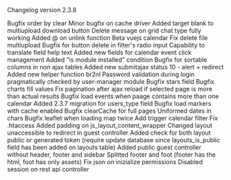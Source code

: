 Changelog version 2.3.8
 
Bugfix order by clear
Minor bugfix on cache driver
Added target blank to multiupload download button
Delete message on grid chat type fully working
Added @ on unlink function
Beta vuejs calendar
Fix delete file multiupload
Bugfix for button delete in filter's radio input
Capability to translate field help text
Added new fields for calendar event click management
Added "is module installed" condition
Bugfix for sortable columns in non ajax tables
Added new submitajax status 10 - alert + redirect
Added new helper function br2nl
Password validation during login pragmatically checked by user-manager module
Bugfix stars field
Bugfix charts fill values
Fix pagination after ajax reload if selected page is more than actual results
Bugfix load events when paage contains more than one calendar
Added 2.3.7 migration for users_type field
Bugfix load markers with cache enabled
Bugfix clearCache for full pages
Uniformed dates in chars
Bugfix leaflet when loading map twice
Add trigger calendar filter
Fix .htaccess
Added padding on js_layout_content_wrapper
Changed layout unaccessible to redirect in guest controller
Added check for both layout public or generated token (require update database since layouts_is_public field has been added on layouts table)
Added public guest controller without header, footer and sidebar
Splitted footer and foot (footer has the html, foot has only assets)
Fix json on inizialize permissions
Disabled session on rest api controller
